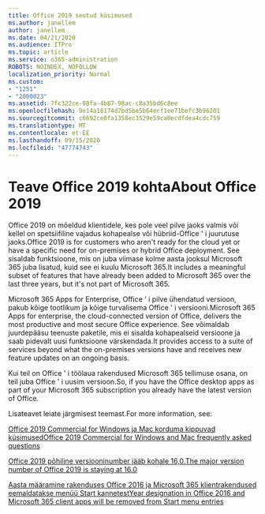 ```yaml
---
title: Office 2019 seotud küsimused
ms.author: janellem
author: janellem
ms.date: 04/21/2020
ms.audience: ITPro
ms.topic: article
ms.service: o365-administration
ROBOTS: NOINDEX, NOFOLLOW
localization_priority: Normal
ms.custom:
- "1251"
- "2000023"
ms.assetid: 7fc322ce-08fa-4b87-98ac-c8a35bd6c8ee
ms.openlocfilehash: 9e14a18174d7bd5be5b64ecf1ee71befc3b96201
ms.sourcegitcommit: c6692ce0fa1358ec3529e59ca0ecdfdea4cdc759
ms.translationtype: MT
ms.contentlocale: et-EE
ms.lasthandoff: 09/15/2020
ms.locfileid: "47774743"
---
```

# <a name="about-office-2019"></a><span data-ttu-id="5600f-102">Teave Office 2019 kohta</span><span class="sxs-lookup"><span data-stu-id="5600f-102">About Office 2019</span></span>

<span data-ttu-id="5600f-103">Office 2019 on mõeldud klientidele, kes pole veel pilve jaoks valmis või kellel on spetsiifiline vajadus kohapealse või hübriid-Office ' i juurutuse jaoks.</span><span class="sxs-lookup"><span data-stu-id="5600f-103">Office 2019 is for customers who aren't ready for the cloud yet or have a specific need for on-premises or hybrid Office deployment.</span></span> <span data-ttu-id="5600f-104">See sisaldab funktsioone, mis on juba viimase kolme aasta jooksul Microsoft 365 juba lisatud, kuid see ei kuulu Microsoft 365.</span><span class="sxs-lookup"><span data-stu-id="5600f-104">It includes a meaningful subset of features that have already been added to Microsoft 365 over the last three years, but it's not part of Microsoft 365.</span></span>
  
<span data-ttu-id="5600f-105">Microsoft 365 Apps for Enterprise, Office ' i pilve ühendatud versioon, pakub kõige tootlikum ja kõige turvalisema Office ' i versiooni.</span><span class="sxs-lookup"><span data-stu-id="5600f-105">Microsoft 365 Apps for enterprise, the cloud-connected version of Office, delivers the most productive and most secure Office experience.</span></span> <span data-ttu-id="5600f-106">See võimaldab juurdepääsu teenuste paketile, mis ei sisalda kohapealseid versioone ja saab pidevalt uusi funktsioone värskendada.</span><span class="sxs-lookup"><span data-stu-id="5600f-106">It provides access to a suite of services beyond what the on-premises versions have and receives new feature updates on an ongoing basis.</span></span>
  
<span data-ttu-id="5600f-107">Kui teil on Office ' i töölaua rakendused Microsoft 365 tellimuse osana, on teil juba Office ' i uusim versioon.</span><span class="sxs-lookup"><span data-stu-id="5600f-107">So, if you have the Office desktop apps as part of your Microsoft 365 subscription you already have the latest version of Office.</span></span>
  
<span data-ttu-id="5600f-108">Lisateavet leiate järgmisest teemast.</span><span class="sxs-lookup"><span data-stu-id="5600f-108">For more information, see:</span></span>
  
[<span data-ttu-id="5600f-109">Office 2019 Commercial for Windows ja Mac korduma kippuvad küsimused</span><span class="sxs-lookup"><span data-stu-id="5600f-109">Office 2019 Commercial for Windows and Mac frequently asked questions</span></span>](https://support.microsoft.com/help/4133312)
  
[<span data-ttu-id="5600f-110">Office 2019 põhiline versiooninumber jääb kohale 16,0.</span><span class="sxs-lookup"><span data-stu-id="5600f-110">The major version number of Office 2019 is staying at 16.0</span></span>](https://docs.microsoft.com/deployoffice/office2019/overview)
  
[<span data-ttu-id="5600f-111">Aasta määramine rakenduses Office 2016 ja Microsoft 365 klientrakendused eemaldatakse menüü Start kannetest</span><span class="sxs-lookup"><span data-stu-id="5600f-111">Year designation in Office 2016 and Microsoft 365 client apps will be removed from Start menu entries</span></span>](https://support.office.com/article/8fe5e052-76d2-49de-af30-2e84ed3da907?wt.mc_id=Alchemy_ClientDIA)
  